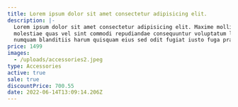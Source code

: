 ```yaml
---
title: Lorem ipsum dolor sit amet consectetur adipisicing elit.
description: |-
  Lorem ipsum dolor sit amet consectetur adipisicing elit. Maxime mollitia,
  molestiae quas vel sint commodi repudiandae consequuntur voluptatum laborum
  numquam blanditiis harum quisquam eius sed odit fugiat iusto fuga praesentium
price: 1499
images:
  - /uploads/accessories2.jpeg
type: Accessories
active: true
sale: true
discountPrice: 700.55
date: 2022-06-14T13:09:14.206Z
---
```

